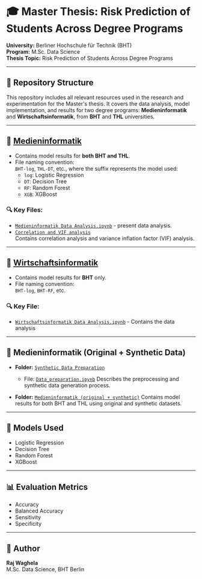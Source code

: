 # 🎓 Master Thesis: Risk Prediction of Students Across Degree Programs

**University:** Berliner Hochschule für Technik (BHT)  
**Program:** M.Sc. Data Science  
**Thesis Topic:** Risk Prediction of Students Across Degree Programs

---

## 📂 Repository Structure

This repository includes all relevant resources used in the research and experimentation for the Master's thesis. It covers the data analysis, model implementation, and results for two degree programs: **Medieninformatik** and **Wirtschaftsinformatik**, from **BHT** and **THL** universities.

---

## 📘 [Medieninformatik](https://github.com/Rajwaghela369/Master-Thesis---Risk-Prediction-of-Students-Across-Degree-Programs/tree/e7698fcde3b6a9cebb64f95b2d3d158acf773d6a/Medieninformatik)

- Contains model results for **both BHT and THL**.
- File naming convention:  
  `BHT-log`, `THL-DT`, etc., where the suffix represents the model used:  
  - `log`: Logistic Regression  
  - `DT`: Decision Tree  
  - `RF`: Random Forest  
  - `XGB`: XGBoost  

### 🔍 Key Files:
- [`Medieninformatik Data Analysis.ipynb`](https://github.com/Rajwaghela369/Master-Thesis---Risk-Prediction-of-Students-Across-Degree-Programs/tree/e7698fcde3b6a9cebb64f95b2d3d158acf773d6a/Analysis)  - present data analysis.
- [`Correlation and VIF analysis`](https://github.com/Rajwaghela369/Master-Thesis---Risk-Prediction-of-Students-Across-Degree-Programs/tree/e7698fcde3b6a9cebb64f95b2d3d158acf773d6a/Correlation%20and%20VIF%20analysis)  
  Contains correlation analysis and variance inflation factor (VIF) analysis.

---

## 📗 [Wirtschaftsinformatik](https://github.com/Rajwaghela369/Master-Thesis---Risk-Prediction-of-Students-Across-Degree-Programs/tree/e7698fcde3b6a9cebb64f95b2d3d158acf773d6a/Writschaftsinformatik)

- Contains model results for **BHT** only.
- File naming convention:  
  `BHT-log`, `BHT-RF`, etc.

### 🔍 Key File:
- [`Wirtschaftsinformatik Data Analysis.ipynb`](https://github.com/Rajwaghela369/Master-Thesis---Risk-Prediction-of-Students-Across-Degree-Programs/blob/e7698fcde3b6a9cebb64f95b2d3d158acf773d6a/Writschaftsinformatik/Writschaftsinformatik%20Data%20analysis.ipynb) - Contains the data analysis

---

## 🧪 Medieninformatik (Original + Synthetic Data)

- **Folder:** [`Synthetic Data Preparation`](https://github.com/Rajwaghela369/Master-Thesis---Risk-Prediction-of-Students-Across-Degree-Programs/tree/e7698fcde3b6a9cebb64f95b2d3d158acf773d6a/Synthetic%20Data%20Preparation)  
  - File: [`Data_preparation.ipynb`](https://github.com/Rajwaghela369/Master-Thesis---Risk-Prediction-of-Students-Across-Degree-Programs/tree/94604a38650cf19144464fdef54f72874252aeeb/Synthetic%20Data%20Preparation)
    Describes the preprocessing and synthetic data generation process.

- **Folder:** [`Medieninformatik (original + synthetic)`](https://github.com/Rajwaghela369/Master-Thesis---Risk-Prediction-of-Students-Across-Degree-Programs/tree/94604a38650cf19144464fdef54f72874252aeeb/Medieninformatik%20(orginal%20%2B%20synthetic))
  Contains model results for both BHT and THL using original and synthetic datasets.

---

## 🧠 Models Used

- Logistic Regression
- Decision Tree
- Random Forest
- XGBoost

---

## 📊 Evaluation Metrics

- Accuracy
- Balanced Accuracy
- Sensitivity 
- Specificity

---

## 👤 Author

**Raj Waghela**  
M.Sc. Data Science, BHT Berlin  

